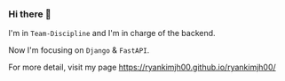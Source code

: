 ### Hi there 👋

I'm in `Team-Discipline` and I'm in charge of the backend.

Now I'm focusing on `Django` & `FastAPI`.

For more detail, visit my page https://ryankimjh00.github.io/ryankimjh00/

